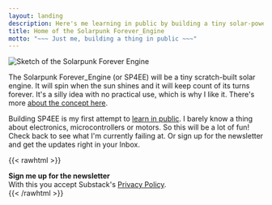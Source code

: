 ```yaml
---
layout: landing
description: Here's me learning in public by building a tiny solar-powered motor. It spins when the sun shines and keeps counting its turns forever.
title: Home of the Solarpunk Forever_Engine
motto: "~~~ Just me, building a thing in public ~~~"
---
```


![Sketch of the Solarpunk Forever Engine](/images/sp4ee-concept-sketch.jpg#narrow)

The Solarpunk Forever_Engine (or SP4EE) will be a tiny scratch-built solar engine. It will spin when the sun shines and it will keep count of its turns forever. It's a silly idea with no practical use, which is why I like it. There's more [about the concept here](/about).

Building SP4EE is my first attempt to [learn in public](https://www.swyx.io/learn-in-public/). I barely know a thing about electronics, microcontrollers or motors. So this will be a lot of fun! Check back to see what I'm currently failing at. Or sign up for the newsletter and get the updates right in your Inbox.

{{< rawhtml >}}
<div class="newsletter-signup">
  <div class="placeholder">
    <b>Sign me up for the newsletter</b><br/>
    With this you accept Substack's <a class="newsletter-signup-link" href="https://substack.com/privacy" target="_blank">Privacy Policy</a>.
  </div>
</div>
{{< /rawhtml >}}


